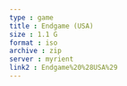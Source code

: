 ```yaml
---
type : game
title : Endgame (USA)
size : 1.1 G
format : iso
archive : zip
server : myrient
link2 : Endgame%20%28USA%29
---
```

